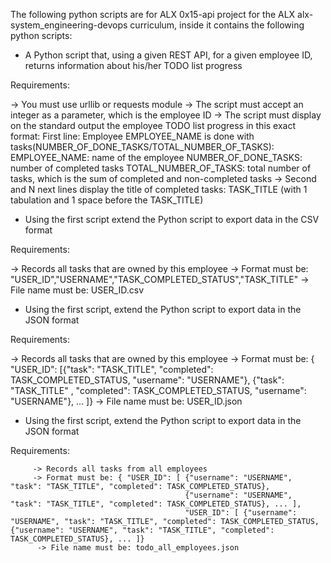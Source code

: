 The following python scripts are for ALX 0x15-api project for the ALX alx-system_engineering-devops curriculum, inside it contains the following python scripts:

* A Python script that, using a given REST API, for a given employee ID, returns information about his/her TODO list progress

Requirements:

-> You must use urllib or requests module
-> The script must accept an integer as a parameter, which is the employee ID
-> The script must display on the standard output the employee TODO list progress in this exact format:
      First line: Employee EMPLOYEE_NAME is done with tasks(NUMBER_OF_DONE_TASKS/TOTAL_NUMBER_OF_TASKS):
               EMPLOYEE_NAME: name of the employee
               NUMBER_OF_DONE_TASKS: number of completed tasks
               TOTAL_NUMBER_OF_TASKS: total number of tasks, which is the sum of completed and non-completed tasks
-> Second and N next lines display the title of completed tasks: TASK_TITLE (with 1 tabulation and 1 space before the TASK_TITLE)

* Using the first script extend the Python script to export data in the CSV format

Requirements:

-> Records all tasks that are owned by this employee
-> Format must be: "USER_ID","USERNAME","TASK_COMPLETED_STATUS","TASK_TITLE"
-> File name must be: USER_ID.csv

* Using the first script, extend the Python script to export data in the JSON format

Requirements:

-> Records all tasks that are owned by this employee
-> Format must be: { "USER_ID": [{"task": "TASK_TITLE", "completed": TASK_COMPLETED_STATUS, "username": "USERNAME"}, {"task": "TASK_TITLE"                      , "completed": TASK_COMPLETED_STATUS, "username": "USERNAME"}, ... ]}
-> File name must be: USER_ID.json


* Using the first script, extend the Python script to export data in the JSON format

Requirements:

         -> Records all tasks from all employees
         -> Format must be: { "USER_ID": [ {"username": "USERNAME", "task": "TASK_TITLE", "completed": TASK_COMPLETED_STATUS}, 
                                           {"username": "USERNAME", "task": "TASK_TITLE", "completed": TASK_COMPLETED_STATUS}, ... ], 
                                           "USER_ID": [ {"username": "USERNAME", "task": "TASK_TITLE", "completed": TASK_COMPLETED_STATUS,                                           {"username": "USERNAME", "task": "TASK_TITLE", "completed": TASK_COMPLETED_STATUS}, ... ]}
          -> File name must be: todo_all_employees.json

















